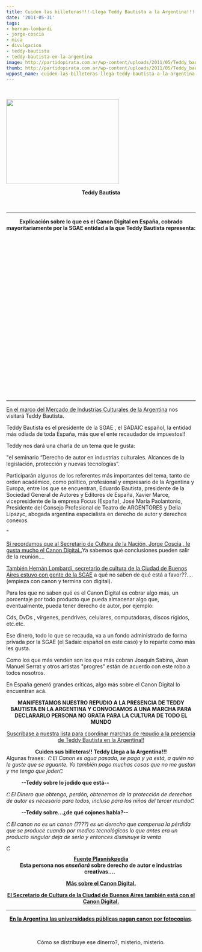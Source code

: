 ```yaml
---
title: Cuiden las billeteras!!!-Llega Teddy Bautista a la Argentina!!!
date: '2011-05-31'
tags:
- hernan-lombardi
- jorge-coscia
- mica
- divulgacion
- teddy-bautista
- teddy-bautista-en-la-argentina
image: http://partidopirata.com.ar/wp-content/uploads/2011/05/Teddy_bautista.jpg
thumb: http://partidopirata.com.ar/wp-content/uploads/2011/05/Teddy_bautista.jpg
wppost_name: cuiden-las-billeteras-llega-teddy-bautista-a-la-argentina
---
```


&nbsp;

<a href="http://partidopirata.com.ar/wp-content/uploads/2011/05/Teddy_bautista.jpg"><img class="aligncenter size-medium wp-image-1075" title="Teddy_bautista" src="http://partidopirata.com.ar/wp-content/uploads/2011/05/Teddy_bautista-300x225.jpg" alt="" width="300" height="225" /></a>
<p style="text-align: center;"><strong>Teddy Bautista</strong></p>
&nbsp;

<hr />
<p style="text-align: center;"><strong>Explicación sobre lo que es el Canon Digital en España, cobrado mayoritariamente por la SGAE entidad a la que Teddy Bautista representa:</strong></p>
&nbsp;

<object style="height: 390px; width: 640px;"><param name="movie" value="http://www.youtube.com/v/9BHc-bcBZXs?version=3" /><param name="allowFullScreen" value="true" /><param name="allowScriptAccess" value="always" /><embed type="application/x-shockwave-flash" width="640" height="390" src="http://www.youtube.com/v/9BHc-bcBZXs?version=3" allowfullscreen="true" allowscriptaccess="always"></embed></object>

<hr />

<a href="http://www.mica.gob.ar/noticias.php?id=24" target="_blank">En el marco del Mercado de Industrias Culturales de la Argentina</a> nos visitará Teddy Bautista.

Teddy Bautista es el presidente de la SGAE , el SADAIC español, la entidad más odiada de toda España, más que el ente recaudador de impuestos!!

Teddy nos dará una charla de un tema que le gusta:

"el seminario “Derecho de autor en industrias culturales. Alcances de la legislación, protección y nuevas tecnologías”.

Participarán algunos de  los referentes más importantes del tema, tanto de orden académico, como político, profesional y empresario de la Argentina y Europa, entre los que se encuentran, Eduardo Bautista, presidente de la Sociedad General de Autores y Editores de España, Xavier Marce,  vicepresidente de la empresa Focus (España), José María Paolantonio, Presidente del Consejo Profesional de Teatro de ARGENTORES y Delia Lipszyc, abogada argentina especialista en derecho de autor y derechos conexos.

"

<a href="http://partidopirata.com.ar/872/jorge-coscia-secretario-de-cultura-de-la-nacion-hablando-sobre-cambios-en-el-derecho-de-autor" target="_blank">Si recordamos que al Secretario de Cultura de la Nación, Jorge Coscia , le gusta mucho el Canon Digital..</a>Ya sabemos qué conclusiones pueden salir de la reunión....

<a href="http://partido-pirata.blogspot.com/2011/05/hernan-lombardi-secretario-de-cultura.html" target="_blank">También Hernán Lombardi, secretario de cultura de la Ciudad de Buenos Aires estuvo con gente de la SGAE</a> a qué no saben de qué está a favor??....(empieza con canon y termina con digital).


Para los que no saben qué es el Canon Digital es cobrar algo más, un porcentaje por todo producto que pueda almacenar algo que, eventualmente, pueda tener derecho de autor, por ejemplo:

Cds, DvDs , vírgenes, pendrives, celulares, computadoras, discos rígidos, etc.etc.

Ese dinero, todo lo que se recauda, va a un fondo administrado de forma privada por la SGAE (el Sadaic español en este caso) y lo reparte como más les gusta.

Como los que más venden son los que más cobran Joaquín Sabina, Joan Manuel Serrat y otros artistas "progres" están de acuerdo con este robo a todos nosotros.

En España generó grandes críticas, algo más sobre el Canon Digital lo encuentran acá.

<strong>
</strong>
<div style="text-align: center;"><strong>MANIFESTAMOS NUESTRO REPUDIO A LA PRESENCIA DE TEDDY BAUTISTA EN LA ARGENTINA Y CONVOCAMOS A UNA MARCHA PARA DECLARARLO PERSONA NO GRATA PARA LA CULTURA DE TODO EL MUNDO</strong></div>
<div style="text-align: center;"><strong>
</strong></div>
<p style="text-align: center;"><a href="http://partido-pirata.blogspot.com/2011/04/la-forma-mas-comun-que-tenemos-de.html">Suscríbase a nuestra lista para coordinar marchas de repudio a la presencia de Teddy Bautista en la Argentina!!</a></p>

<div style="text-align: center;"><strong>
</strong></div>
<div style="text-align: center;"><strong>Cuiden sus billeteras!! Teddy Llega a la Argentina!!!</strong></div>
Algunas frases:

<img class="chevron" src="http://images1.wikia.nocookie.net/__cb37460/common/skins/common/blank.gif" alt="" />
<cite class="textocita"><em><a id="Cita3-png" class="image" href="http://images.wikia.com/plasniskpedia/es/images/0/05/Cita3.png"><img src="http://images3.wikia.nocookie.net/__cb20091020065444/plasniskpedia/es/images/thumb/0/05/Cita3.png/13px-Cita3.png" alt="Cita3.png" width="13" height="13" /></a>El Canon es agua pasada, se paga y ya está, a quién no le guste que se aguante. Yo también pago muchas cosas que no me gustan y me tengo que joder<a id="Cita4-png" class="image" href="http://images.wikia.com/plasniskpedia/es/images/1/11/Cita4.png"><img src="http://images3.wikia.nocookie.net/__cb20091020065625/plasniskpedia/es/images/thumb/1/11/Cita4.png/13px-Cita4.png" alt="Cita4.png" width="13" height="13" /></a></em></cite>

<dl> <dd><strong>--Teddy  sobre lo jodido que está--</strong> </dd> </dl><cite class="textocita"><em><a id="Cita3-png" class="image" href="http://images.wikia.com/plasniskpedia/es/images/0/05/Cita3.png"><img src="http://images3.wikia.nocookie.net/__cb20091020065444/plasniskpedia/es/images/thumb/0/05/Cita3.png/13px-Cita3.png" alt="Cita3.png" width="13" height="13" /></a>El Dinero que obtengo, perdón, obtenemos de la protección de derechos de autor es necesario para todos, incluso para los niños del tercer mundo<a id="Cita4-png" class="image" href="http://images.wikia.com/plasniskpedia/es/images/1/11/Cita4.png"><img src="http://images3.wikia.nocookie.net/__cb20091020065625/plasniskpedia/es/images/thumb/1/11/Cita4.png/13px-Cita4.png" alt="Cita4.png" width="13" height="13" /></a></em></cite>

<dl> <dd><strong>--Teddy  sobre...¿de qué cojones habla?--</strong> </dd> </dl><cite class="textocita"><em><a id="Cita3-png" class="image" href="http://images.wikia.com/plasniskpedia/es/images/0/05/Cita3.png"><img src="http://images3.wikia.nocookie.net/__cb20091020065444/plasniskpedia/es/images/thumb/0/05/Cita3.png/13px-Cita3.png" alt="Cita3.png" width="13" height="13" /></a>El canon no es un canon (????) es un derecho que compensa la pérdida que se produce cuando por medios tecnológicos lo que antes era un producto singular deja de serlo y entonces disminuye la venta</em></cite>
<cite class="textocita"><em> </em></cite>

<cite class="textocita"><em><a id="Cita4-png" class="image" href="http://images.wikia.com/plasniskpedia/es/images/1/11/Cita4.png"><img src="http://images3.wikia.nocookie.net/__cb20091020065625/plasniskpedia/es/images/thumb/1/11/Cita4.png/13px-Cita4.png" alt="Cita4.png" width="13" height="13" /></a></em></cite>
<div style="text-align: center;"><strong>
</strong></div>
<div style="text-align: center;"><strong><a href="http://plasniskpedia.wikia.com/wiki/Teddy_Bautista" target="_blank">Fuente Plasniskpedia</a></strong></div>
<div style="text-align: center;"><strong>Esta persona nos <em>enseñará</em> sobre derecho de autor e industrias creativas.... </strong>&nbsp;

<strong><a href="http://partido-pirata.blogspot.com/2008/03/no-al-canon-y-los-juicios-por-descarga.html">Más sobre el Canon Digital.</a></strong>

<strong><a href="http://partido-pirata.blogspot.com/2011/05/hernan-lombardi-secretario-de-cultura.html">El Secretario de Cultura de la Ciudad de Buenos Aires también está con el Canon Digital.</a> </strong>

</div>

<hr />
<p style="text-align: center;"><strong><a href="http://www.lanacion.com.ar/nota.asp?nota_id=1127847" target="_blank">En la Argentina las universidades públicas pagan canon por fotocopias</a></strong><a>.</a></p>
&nbsp;
<p style="text-align: center;"><a>Cómo se distribuye ese dinerro?, misterio, misterio.</a></p>
